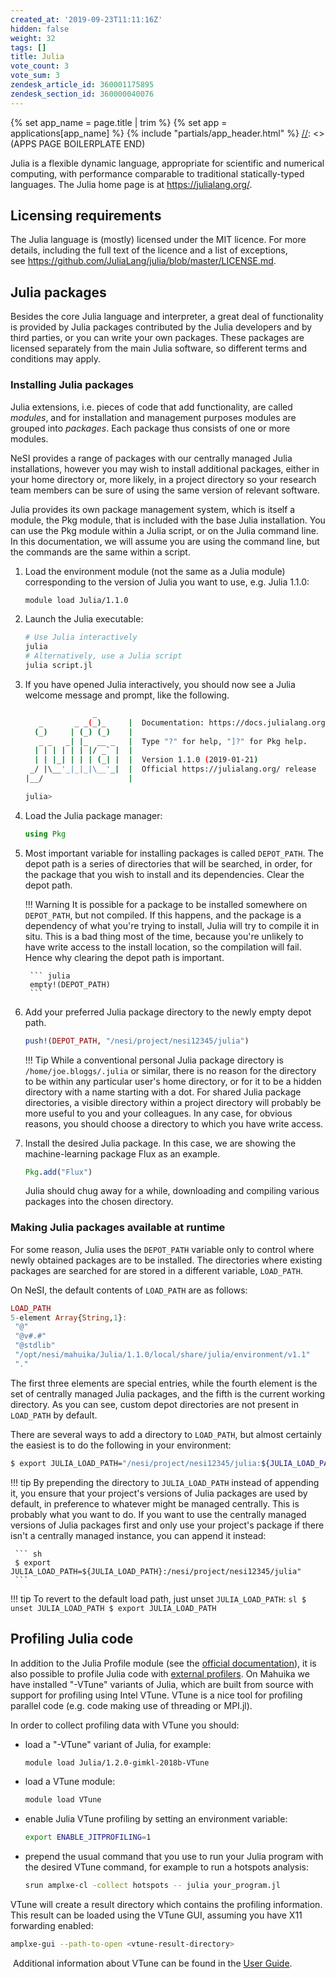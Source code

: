 ```yaml
---
created_at: '2019-09-23T11:11:16Z'
hidden: false
weight: 32
tags: []
title: Julia
vote_count: 3
vote_sum: 3
zendesk_article_id: 360001175895
zendesk_section_id: 360000040076
---
```



[//]: <> (APPS PAGE BOILERPLATE START)
{% set app_name = page.title | trim %}
{% set app = applications[app_name] %}
{% include "partials/app_header.html" %}
[//]: <> (APPS PAGE BOILERPLATE END)

Julia is a flexible dynamic language, appropriate for scientific and
numerical computing, with performance comparable to traditional
statically-typed languages. The Julia home page is
at <https://julialang.org/>.

## Licensing requirements

The Julia language is (mostly) licensed under the MIT licence. For more
details, including the full text of the licence and a list of
exceptions,
see <https://github.com/JuliaLang/julia/blob/master/LICENSE.md>.

## Julia packages

Besides the core Julia language and interpreter, a great deal of
functionality is provided by Julia packages contributed by the Julia
developers and by third parties, or you can write your own packages.
These packages are licensed separately from the main Julia software, so
different terms and conditions may apply.

### Installing Julia packages

Julia extensions, i.e. pieces of code that add functionality, are called
*modules*, and for installation and management purposes modules are
grouped into *packages*. Each package thus consists of one or more
modules.

NeSI provides a range of packages with our centrally managed Julia
installations, however you may wish to install additional packages,
either in your home directory or, more likely, in a project directory so
your research team members can be sure of using the same version of
relevant software.

Julia provides its own package management system, which is itself a
module, the Pkg module, that is included with the base Julia
installation. You can use the Pkg module within a Julia script, or on
the Julia command line. In this documentation, we will assume you are
using the command line, but the commands are the same within a script.

1. Load the environment module (not the same as a Julia module)
    corresponding to the version of Julia you want to use, e.g. Julia
    1.1.0:

    ``` sh
    module load Julia/1.1.0
    ```

2. Launch the Julia executable:

    ``` sh
    # Use Julia interactively
    julia
    # Alternatively, use a Julia script
    julia script.jl
    ```

3. If you have opened Julia interactively, you should now see a Julia
    welcome message and prompt, like the following.

    ``` sh
                   _
       _       _ _(_)_     |  Documentation: https://docs.julialang.org
      (_)     | (_) (_)    |
       _ _   _| |_  __ _   |  Type "?" for help, "]?" for Pkg help.
      | | | | | | |/ _` |  |
      | | |_| | | | (_| |  |  Version 1.1.0 (2019-01-21)
     _/ |\__'_|_|_|\__'_|  |  Official https://julialang.org/ release
    |__/                   |

    julia>
    ```

4. Load the Julia package manager:

    ```julia
    using Pkg
    ```

5. Most important variable for installing packages is called
    `DEPOT_PATH`. The depot path is a series of directories that will be
    searched, in order, for the package that you wish to install and its
    dependencies. Clear the depot path.

    !!! Warning
        It is possible for a package to be installed somewhere on
        `DEPOT_PATH`, but not compiled. If this happens, and the package
        is a dependency of what you're trying to install, Julia will try
        to compile it in situ. This is a bad thing most of the time,
        because you're unlikely to have write access to the install
        location, so the compilation will fail. Hence why clearing the
        depot path is important.

        ``` julia
        empty!(DEPOT_PATH)
        ```

6. Add your preferred Julia package directory to the newly empty depot
    path.

    ```julia
    push!(DEPOT_PATH, "/nesi/project/nesi12345/julia")
    ```

    !!! Tip
        While a conventional personal Julia package directory is
        `/home/joe.bloggs/.julia` or similar, there is no reason for the
        directory to be within any particular user's home directory, or
        for it to be a hidden directory with a name starting with a dot.
        For shared Julia package directories, a visible directory within a
        project directory will probably be more useful to you and your
        colleagues.
        In any case, for obvious reasons, you should choose a directory to
        which you have write access.

7. Install the desired Julia package. In this case, we are showing the
    machine-learning package Flux as an example.

    ```julia
    Pkg.add("Flux")
    ```

    Julia should chug away for a while, downloading and compiling
    various packages into the chosen directory.

### Making Julia packages available at runtime

For some reason, Julia uses the `DEPOT_PATH` variable only to control
where newly obtained packages are to be installed. The directories where
existing packages are searched for are stored in a different variable,
`LOAD_PATH`.

On NeSI, the default contents of `LOAD_PATH` are as follows:

``` julia
LOAD_PATH
5-element Array{String,1}:
 "@"
 "@v#.#"
 "@stdlib"
 "/opt/nesi/mahuika/Julia/1.1.0/local/share/julia/environment/v1.1"
 "."
```

The first three elements are special entries, while the fourth element
is the set of centrally managed Julia packages, and the fifth is the
current working directory. As you can see, custom depot directories are
not present in `LOAD_PATH` by default.

There are several ways to add a directory to `LOAD_PATH`, but almost
certainly the easiest is to do the following in your environment:

``` sh
$ export JULIA_LOAD_PATH="/nesi/project/nesi12345/julia:${JULIA_LOAD_PATH}"
```

!!! tip
     By prepending the directory to `JULIA_LOAD_PATH` instead of appending
     it, you ensure that your project's versions of Julia packages are used
     by default, in preference to whatever might be managed centrally. This
     is probably what you want to do. If you want to use the centrally
     managed versions of Julia packages first and only use your project's
     package if there isn't a centrally managed instance, you can append it
     instead:

     ``` sh
     $ export JULIA_LOAD_PATH=${JULIA_LOAD_PATH}:/nesi/project/nesi12345/julia"
     ```
!!! tip
     To revert to the default load path, just unset `JULIA_LOAD_PATH`:
     ``` sl
     $ unset JULIA_LOAD_PATH
     $ export JULIA_LOAD_PATH
     ```

## Profiling Julia code

In addition to the Julia Profile module (see the [official
documentation](https://docs.julialang.org/en/v1/manual/profile/)), it is
also possible to profile Julia code with [external
profilers](https://docs.julialang.org/en/v1/manual/profile/#External-Profiling-1).
On Mahuika we have installed "-VTune" variants of Julia, which are built
from source with support for profiling using Intel VTune. VTune is a
nice tool for profiling parallel code (e.g. code making use of threading
or MPI.jl).

In order to collect profiling data with VTune you should:

- load a "-VTune" variant of Julia, for example:

    ``` sh
    module load Julia/1.2.0-gimkl-2018b-VTune
    ```

- load a VTune module:

    ``` sh
    module load VTune
    ```

- enable Julia VTune profiling by setting an environment variable:

    ``` sh
    export ENABLE_JITPROFILING=1
    ```

- prepend the usual command that you use to run your Julia program
    with the desired VTune command, for example to run a hotspots
    analysis:

    ``` sh
    srun amplxe-cl -collect hotspots -- julia your_program.jl
    ```

VTune will create a result directory which contains the profiling
information. This result can be loaded using the VTune GUI, assuming you
have X11 forwarding enabled:

``` sh
amplxe-gui --path-to-open <vtune-result-directory>
```

 Additional information about VTune can be found in the [User
Guide](https://software.intel.com/en-us/vtune-amplifier-help).
